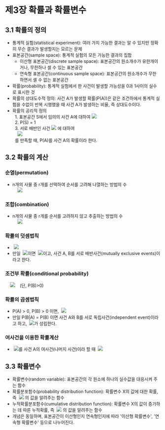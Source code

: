 # 제3장 확률과 확률변수

## 3.1 확률의 정의

- 통계적 실험(statistical experiment): 여러 가지 가능한 결과는 알 수 있지만 정확히 무슨 결과가 발생할지는 모르는 문제
- 표본공간(sample space): 통계적 실험의 모든 가능한 결과의 집합
  - 이산형 표본공간(discrete sample space): 표본공간의 원소개수가 유한개이거나, 무한하나 셀 수 있는 표본공간
  - 연속형 표본공간(continuous sample space): 표본공간의 원소개수가 무한하면서 셀 수 없는 표본공간
- 확률(probability): 통계적 실험에서 한 사건이 발생할 가능성을 0과 1사이의 실수로 표시한 것
- 확률의 상대도수적 정의: 사건 A가 발생할 확률(P(A))은 같은 조건하에서 통계적 실험을 수없이 반복 시행했을 때 사건 A가 발생하는 비율, 즉 상대도수이다.
- 확률의 공리적 정의  
&nbsp;&nbsp;1. 표본공간 S에서 임의의 사건 A에 대하여 <img src="https://latex.codecogs.com/svg.latex?0\leq\,\!P(A)\leq1" />  
&nbsp;&nbsp;2. P(S) = 1  
&nbsp;&nbsp;3. 서로 배반인 사건 <img src="https://latex.codecogs.com/svg.latex?A_{1},A_{2},\cdots" /> 에 대하여  
&nbsp;&nbsp;&nbsp;&nbsp;<img src="https://latex.codecogs.com/svg.latex?P(A_{1}\cup\,\!A_{2}\cup\cdots)=P(A_{1})+P(A_{2})+\cdots" />  
&nbsp;&nbsp;를 만족할 때, P(A)를 사건 A의 확률이라 한다.

## 3.2 확률의 계산

### 순열(permutation)

- n개의 사물 중 r개를 선택하여 순서를 고려해 나열하는 방법의 수  
&nbsp;&nbsp;&nbsp;&nbsp;<img src="https://latex.codecogs.com/svg.latex?_{n}P_{r}=n(n-1)(n-2)\cdots(n-r-+1)=\frac{n!}{(n-r)!}" />  

### 조합(combination)

- n개의 사물 중 r개를 순서를 고려하지 않고 추출하는 방법의 수  
&nbsp;&nbsp;&nbsp;&nbsp;<img src="https://latex.codecogs.com/svg.latex?_{n}C_{r}=\binom{n}{r}=\frac{_{n}P_{r}}{r!}=\frac{n!}{r!(n-r)!}" />  

### 확률의 덧셈법칙  

- &nbsp;<img src="https://latex.codecogs.com/svg.latex?P(A\cup\,\!B)=P(A)+P(B)-P(A\cap\,\!B)" />
- 만일 &nbsp;<img src="https://latex.codecogs.com/svg.latex?A\cap\,\!B=\varnothing" />이면 &nbsp;<img src="https://latex.codecogs.com/svg.latex?P(A\cup\,\!B)=P(A)+P(B)" />이고, 사건 A, B를 서로 배반사건(mutually exclusive events)이라고 한다.
  
### 조건부 확률(conditional probability)

&nbsp;&nbsp;&nbsp;&nbsp;<img src="https://latex.codecogs.com/svg.latex?P(A\mid\,\!B)=\frac{P(A\cap\,\!B)}{P(B)}" />&nbsp;&nbsp;&nbsp;&nbsp;(단, P(B)>0)

### 확률의 곱셈법칙

- P(A) > 0, P(B) > 0 이면, &nbsp;<img src="https://latex.codecogs.com/svg.latex?P(A\cap\,\!B)=\,\!P(A)P(B\mid\,\!A)=\,\!P(B)P(A\mid\,\!B)" />
- 만일 P(B|A) = P(B) 이면 사건 A와 B를 서로 독립사건(independent event)이라고 하고, &nbsp;<img src="https://latex.codecogs.com/svg.latex?P(A\cap\,\!B)=\,\!P(A)P(B)\:" />가 성립한다.

### 여사건을 이용한 확률계산
- &nbsp;<img src="https://latex.codecogs.com/svg.latex?A^C" />를 사건 A의 여사건(나머지 사건)이라 할 때 &nbsp;<img src="https://latex.codecogs.com/svg.latex?P(A^{C})=1-P(A)" />

## 3.3 확률변수

- 확률변수(random variable): 표본공간의 각 원소에 하나의 실수값을 대응시켜 주는 함수
- 확률분포함수(probability distribution function): 확률변수 X의 값에 대한 확률, 즉 &nbsp;<img src="https://latex.codecogs.com/svg.latex?P(X=x)" /> 의 값을 알려주는 함수
- 누적확률분포함수(cumulative distribution function): 확률변수 X의 값이 증가하는 데 따른 누적확률, 즉 &nbsp;<img src="https://latex.codecogs.com/svg.latex?P(X\leq\,\!x)" /> 의 값을 알려주는 함수
- 개념은 동일하며, 표본공간이 이산형인지 연속형인지에 따라 '이산형 확률변수', '연속형 확률변수' 등으로 나누어진다.
